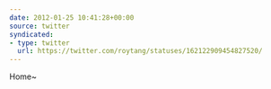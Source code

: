 ```yaml
---
date: 2012-01-25 10:41:28+00:00
source: twitter
syndicated:
- type: twitter
  url: https://twitter.com/roytang/statuses/162122909454827520/
---
```


Home~